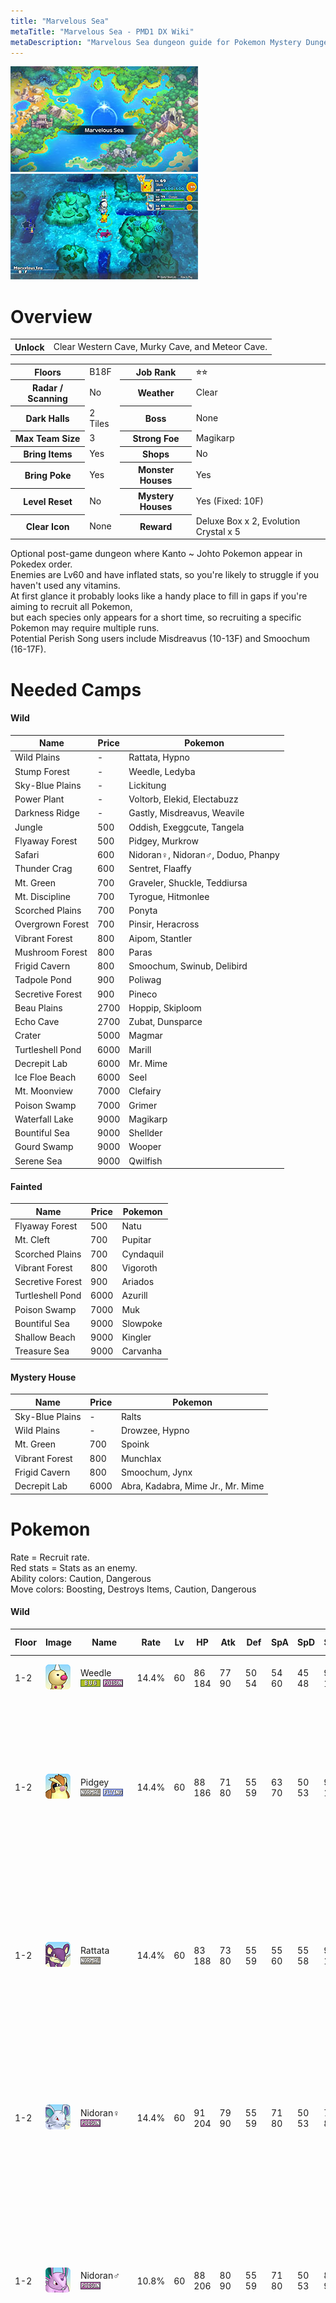 ```yaml
---
title: "Marvelous Sea"
metaTitle: "Marvelous Sea - PMD1 DX Wiki"
metaDescription: "Marvelous Sea dungeon guide for Pokemon Mystery Dungeon: Rescue Team DX."
---
```


<div class="pageTopImage dungeonPageTopImage2">
  <img src="../images/areas/marvelous_sea.jpg"/><img src="../images/areas/marvelous_sea_2.jpg"/>
</div>

# Overview

<table class="dungeonOverview">
  <tr>
    <th>Unlock</th>
    <td class="highlightYellow">Clear Western Cave, Murky Cave, and Meteor Cave.</td>
  </tr>
</table>

<table class="dungeonTable">
  <tr>
    <th>Floors</th>
    <td>B18F</td>
    <th>Job Rank</th>
    <td>⭐︎⭐︎</td>
  </tr>
  <tr>
    <th>Radar / Scanning</th>
    <td>No</td>
    <th>Weather</th>
    <td>Clear</td>
  </tr>
  <tr>
    <th>Dark Halls</th>
    <td>2 Tiles</td>
    <th>Boss</th>
    <td>None</td>
  </tr>
  <tr>
    <th>Max Team Size</th>
    <td>3</td>
    <th>Strong Foe</th>
    <td>Magikarp</td>
  </tr>
  <tr>
    <th>Bring Items</th>
    <td>Yes</td>
    <th>Shops</th>
    <td>No</td>
  </tr>
  <tr>
    <th>Bring Poke</th>
    <td>Yes</td>
    <th>Monster Houses</th>
    <td>Yes</td>
  </tr>
  <tr>
    <th>Level Reset</th>
    <td>No</td>
    <th>Mystery Houses</th>
    <td>Yes (Fixed: 10F)</td>
  </tr>
  <tr>
    <th>Clear Icon</th>
    <td>None</td>
    <th>Reward</th>
    <td>Deluxe Box x 2, Evolution Crystal x 5</td>
  </tr>
</table>

Optional post-game dungeon where Kanto ~ Johto Pokemon appear in Pokedex order.<br/>Enemies are Lv60 and have inflated stats, so you're likely to struggle if you haven't used any vitamins.<br/>At first glance it probably looks like a handy place to fill in gaps if you're aiming to recruit all Pokemon,<br/>but each species only appears for a short time, so recruiting a specific Pokemon may require multiple runs.<br/>Potential <span class="redText">Perish Song</span> users include Misdreavus (10-13F) and Smoochum (16-17F).

# Needed Camps

#### Wild

|Name|Price|Pokemon|
|-|-|-|
|Wild Plains|-|Rattata, Hypno|
|Stump Forest|-|Weedle, Ledyba|
|Sky-Blue Plains|-|Lickitung|
|Power Plant|-|Voltorb, Elekid, Electabuzz|
|Darkness Ridge|-|Gastly, Misdreavus, Weavile|
|Jungle|500|Oddish, Exeggcute, Tangela|
|Flyaway Forest|500|Pidgey, Murkrow|
|Safari|600|Nidoran♀, Nidoran♂, Doduo, Phanpy|
|Thunder Crag|600|Sentret, Flaaffy|
|Mt. Green|700|Graveler, Shuckle, Teddiursa|
|Mt. Discipline|700|Tyrogue, Hitmonlee|
|Scorched Plains|700|Ponyta|
|Overgrown Forest|700|Pinsir, Heracross|
|Vibrant Forest|800|Aipom, Stantler|
|Mushroom Forest|800|Paras|
|Frigid Cavern|800|Smoochum, Swinub, Delibird|
|Tadpole Pond|900|Poliwag|
|Secretive Forest|900|Pineco|
|Beau Plains|2700|Hoppip, Skiploom|
|Echo Cave|2700|Zubat, Dunsparce|
|Crater|5000|Magmar|
|Turtleshell Pond|6000|Marill|
|Decrepit Lab|6000|Mr. Mime|
|Ice Floe Beach|6000|Seel|
|Mt. Moonview|7000|Clefairy|
|Poison Swamp|7000|Grimer|
|Waterfall Lake|9000|Magikarp|
|Bountiful Sea|9000|Shellder|
|Gourd Swamp|9000|Wooper|
|Serene Sea|9000|Qwilfish|

#### Fainted

|Name|Price|Pokemon|
|-|-|-|
|Flyaway Forest|500|Natu|
|Mt. Cleft|700|Pupitar|
|Scorched Plains|700|Cyndaquil|
|Vibrant Forest|800|Vigoroth|
|Secretive Forest|900|Ariados|
|Turtleshell Pond|6000|Azurill|
|Poison Swamp|7000|Muk|
|Bountiful Sea|9000|Slowpoke|
|Shallow Beach|9000|Kingler|
|Treasure Sea|9000|Carvanha|

#### Mystery House

|Name|Price|Pokemon|
|-|-|-|
|Sky-Blue Plains|-|Ralts|
|Wild Plains|-|Drowzee, Hypno|
|Mt. Green|700|Spoink|
|Vibrant Forest|800|Munchlax|
|Frigid Cavern|800|Smoochum, Jynx|
|Decrepit Lab|6000|Abra, Kadabra, Mime Jr., Mr. Mime|

# Pokemon

Rate = Recruit rate.<br/>Red stats = Stats as an enemy.<br/>Ability colors: <span class="highlightYellow">Caution</span>, <span class="highlightOrange">Dangerous</span><br/>Move colors: <span class="boost">Boosting</span>, <span class="item">Destroys Items</span>, <span class="caution">Caution</span>, <span class="extreme">Dangerous</span>

#### Wild

|Floor|Image|Name|Rate|Lv|HP|Atk|Def|SpA|SpD|Spe|Exp|Ability + Moves|
|-|-|-|-|-|-|-|-|-|-|-|-|-|
|1-2|![Weedle](../images/pokemon/013.png)|Weedle<br/>![Bug](../images/type/bug.gif) ![Poison](../images/type/poison.gif)|14.4%|60|86<br/><span class="redText">184</span>|77<br/><span class="redText">90</span>|50<br/><span class="redText">54</span>|54<br/><span class="redText">60</span>|45<br/><span class="redText">48</span>|95<br/><span class="redText">115</span>|203|Shield Dust<br/>Poison Sting / String Shot / Bug Bite|
|1-2|![Pidgey](../images/pokemon/016.png)|Pidgey<br/>![Normal](../images/type/normal.gif) ![Flying](../images/type/flying.gif)|14.4%|60|88<br/><span class="redText">186</span>|71<br/><span class="redText">80</span>|55<br/><span class="redText">59</span>|63<br/><span class="redText">70</span>|50<br/><span class="redText">53</span>|91<br/><span class="redText">111</span>|203|Keen Eye or Tangled Feet<br/>Sand Attack / Whirlwind / Twister /<br/>Gust / Tackle / Quick Attack / Agility /<br/>Wing Attack / Feather Dance / Roost /<br/>Tailwind / Mirror Move / Air Slash /<br/>Hurricane|
|1-2|![Rattata](../images/pokemon/019.png)|Rattata<br/>![Normal](../images/type/normal.gif)|14.4%|60|83<br/><span class="redText">188</span>|73<br/><span class="redText">80</span>|55<br/><span class="redText">59</span>|55<br/><span class="redText">60</span>|55<br/><span class="redText">58</span>|94<br/><span class="redText">114</span>|189|Run Away or Guts<br/>Tackle / Tail Whip / Quick Attack /<br/>Focus Energy / Endeavor / Pursuit /<br/>Hyper Fang / Assurance / Crunch /<br/>Sucker Punch / Super Fang / Bite /<br/>Double-Edge|
|1-2|![Nidoran♀](../images/pokemon/029.png)|Nidoran♀<br/>![Poison](../images/type/poison.gif)|14.4%|60|91<br/><span class="redText">204</span>|79<br/><span class="redText">90</span>|55<br/><span class="redText">59</span>|71<br/><span class="redText">80</span>|50<br/><span class="redText">53</span>|77<br/><span class="redText">88</span>|230|Poison Point or Rivalry<br/>Toxic Spikes / Tail Whip / Scratch /<br/>Double Kick / Poison Sting / Flatter /<br/>Fury Swipes / Helping Hand / Crunch /<br/>Growl / Poison Fang / Captivate / Bite|
|1-2|![Nidoran♂](../images/pokemon/032.png)|Nidoran♂<br/>![Poison](../images/type/poison.gif)|10.8%|60|88<br/><span class="redText">206</span>|80<br/><span class="redText">90</span>|55<br/><span class="redText">59</span>|71<br/><span class="redText">80</span>|50<br/><span class="redText">53</span>|80<br/><span class="redText">91</span>|230|Poison Point or Rivalry<br/>Fury Attack / Poison Sting / Flatter /<br/>Double Kick / Focus Energy / Leer /<br/>Horn Attack / Helping Hand / Peck /<br/>Captivate / Poison Jab / Horn Drill /<br/>Toxic Spikes|
|1-2|![Clefairy](../images/pokemon/035.png)|Clefairy<br/>![Fairy](../images/type/fairy.gif)|6.4%|60|91<br/><span class="redText">200</span>|70<br/><span class="redText">80</span>|50<br/><span class="redText">54</span>|79<br/><span class="redText">90</span>|55<br/><span class="redText">58</span>|85<br/><span class="redText">115</span>|230|Cute Charm or Magic Guard<br/>Disarming Voice / Cosmic Power /<br/>Spotlight / Encore / Sing / Minimize /<br/>Double Slap / Defense Curl / Growl /<br/>Follow Me / Stored Power / Bestow /<br/>Wake-Up Slap / Metronome / Pound /<br/>Lucky Chant / Body Slam / Gravity /<br/>Moonblast / After You / Moonlight /<br/>Healing Wish / Meteor Mash|
|1-2|![Zubat](../images/pokemon/041.png)|Zubat<br/>![Poison](../images/type/poison.gif) ![Flying](../images/type/flying.gif)|10.8%|60|88<br/><span class="redText">190</span>|80<br/><span class="redText">90</span>|55<br/><span class="redText">59</span>|64<br/><span class="redText">70</span>|55<br/><span class="redText">58</span>|94<br/><span class="redText">114</span>|216|Inner Focus<br/>Absorb / Supersonic / Quick Guard /<br/>Bite / Wing Attack / Confuse Ray /<br/>Air Cutter / Swift / Leech Life / Haze /<br/>Mean Look / Poison Fang / Astonish /<br/>Venoshock / Air Slash|
|1-17<br/><span class="highlightOrange">Foe</span>|![Magikarp](../images/pokemon/129.png)<br/><br/>![Shiny](../images/shiny/129.png)|Magikarp<br/>![Water](../images/type/water.gif)|-6.4%|60|75<br/><span class="redText">555</span>|57<br/><span class="redText">150</span>|55<br/><span class="redText">80</span>|64<br/><span class="redText">150</span>|60<br/><span class="redText">80</span>|134<br/><span class="redText">200</span>|555|Swift Swim<br/>Splash / Tackle / Flail<br/><span class="orangeText">※ Friend Bow required to recruit.</span>|
|3-4|![Oddish](../images/pokemon/043.png)|Oddish<br/>![Grass](../images/type/grass.gif) ![Poison](../images/type/poison.gif)|14.4%|60|88<br/><span class="redText">192</span>|71<br/><span class="redText">80</span>|55<br/><span class="redText">59</span>|80<br/><span class="redText">90</span>|55<br/><span class="redText">58</span>|85<br/><span class="redText">105</span>|230|Chlorophyll<br/>Petal Dance / Growth / Sweet Scent /<br/>Acid / Poison Powder / Stun Spore /<br/>Sleep Powder / Mega Drain / Toxic /<br/>Lucky Chant / Moonblast / Absorb /<br/>Natural Gift / Giga Drain / Moonlight /<br/>Grassy Terrain|
|3-4|![Paras](../images/pokemon/046.png)|Paras<br/>![Bug](../images/type/bug.gif) ![Grass](../images/type/grass.gif)|14.4%|60|88<br/><span class="redText">190</span>|83<br/><span class="redText">90</span>|60<br/><span class="redText">64</span>|64<br/><span class="redText">71</span>|55<br/><span class="redText">58</span>|85<br/><span class="redText">105</span>|218|Effect Spore or Dry Skin<br/>Scratch / Stun Spore / X-Scissor /<br/>Poison Powder / Fury Cutter / Slash /<br/>Spore / Giga Drain / Rage Powder /<br/>Growth / Aromatherapy / Absorb|
|3-4|![Poliwag](../images/pokemon/060.png)|Poliwag<br/>![Water](../images/type/water.gif)|14.4%|60|91<br/><span class="redText">200</span>|79<br/><span class="redText">90</span>|55<br/><span class="redText">59</span>|63<br/><span class="redText">70</span>|50<br/><span class="redText">53</span>|104<br/><span class="redText">124</span>|216|Water Absorb or Damp<br/>Water Sport / Mud Bomb / Mud Shot /<br/>Bubble / Wake-Up Slap / Rain Dance /<br/>Body Slam / Double Slap / Water Gun /<br/>Belly Drum / Hydro Pump / Hypnosis /<br/>Bubble Beam|
|3-4|![Graveler](../images/pokemon/075.png)|Graveler<br/>![Rock](../images/type/rock.gif) ![Ground](../images/type/ground.gif)|10.8%|60|86<br/><span class="redText">210</span>|90<br/><span class="redText">100</span>|70<br/><span class="redText">74</span>|63<br/><span class="redText">70</span>|50<br/><span class="redText">53</span>|85<br/><span class="redText">105</span>|230|Rock Head or Sturdy<br/>Tackle / Defense Curl / Mud Sport /<br/>Rock Polish / Rock Blast / Magnitude /<br/>Rock Throw / Smack Down / Bulldoze /<br/>Self-Destruct / Stealth Rock / Rollout /<br/>Earthquake / Explosion / Stone Edge /<br/>Double-Edge|
|3-4|![Ponyta](../images/pokemon/077.png)|Ponyta<br/>![Fire](../images/type/fire.gif)|6.4%|60|88<br/><span class="redText">212</span>|83<br/><span class="redText">90</span>|55<br/><span class="redText">59</span>|73<br/><span class="redText">80</span>|55<br/><span class="redText">58</span>|116<br/><span class="redText">136</span>|230|Run Away or Flash Fire<br/>Growl / Tackle / Tail Whip / Ember /<br/>Flame Wheel / Fire Blast / Fire Spin /<br/>Take Down / Flame Charge / Inferno /<br/>Agility / Stomp / Flare Blitz / Bounce|
|4|![Doduo](../images/pokemon/084.png)|Doduo<br/>![Normal](../images/type/normal.gif) ![Flying](../images/type/flying.gif)|10.8%|60|88<br/><span class="redText">180</span>|91<br/><span class="redText">100</span>|55<br/><span class="redText">59</span>|64<br/><span class="redText">70</span>|55<br/><span class="redText">58</span>|94<br/><span class="redText">114</span>|230|Run Away or Early Bird<br/>Peck / Growl / Quick Attack / Rage /<br/>Fury Attack / Pursuit / Acupressure /<br/>Pluck / Double Hit / Agility / Uproar /<br/>Jump Kick / Drill Peck / Endeavor /<br/>Swords Dance / Thrash|
|4|![Seel](../images/pokemon/086.png)|Seel<br/>![Water](../images/type/water.gif)|10.8%|60|94<br/><span class="redText">200</span>|73<br/><span class="redText">80</span>|60<br/><span class="redText">64</span>|64<br/><span class="redText">70</span>|60<br/><span class="redText">63</span>|110<br/><span class="redText">130</span>|203|Thick Fat or Hydration<br/>Headbutt / Growl / Aqua Tail / Rest /<br/>Encore / Ice Shard / Dive / Aqua Jet /<br/>Aqua Ring / Aurora Beam / Icy Wind /<br/>Brine / Take Down / Ice Beam / Hail /<br/>Water Sport / Safeguard|
|4|![Grimer](../images/pokemon/088.png)|Grimer<br/>![Poison](../images/type/poison.gif)|10.8%|60|94<br/><span class="redText">202</span>|83<br/><span class="redText">90</span>|55<br/><span class="redText">59</span>|64<br/><span class="redText">70</span>|60<br/><span class="redText">63</span>|88<br/><span class="redText">108</span>|216|Stench or Sticky Hold<br/>Screech / Fling / Harden / Mud-Slap /<br/>Mud Bomb / Minimize / Poison Gas /<br/>Pound / Sludge Bomb / Sludge Wave /<br/>Gunk Shot / Acid Armor / Memento /<br/>Sludge / Belch / Disable|
|4|![Shellder](../images/pokemon/090.png)|Shellder<br/>![Water](../images/type/water.gif)|8.2%|60|83<br/><span class="redText">200</span>|83<br/><span class="redText">90</span>|85<br/><span class="redText">89</span>|73<br/><span class="redText">80</span>|50<br/><span class="redText">53</span>|91<br/><span class="redText">111</span>|230|Shell Armor or Skill Link<br/>Tackle / Water Gun / Protect / Brine /<br/>Supersonic / Icicle Spear / Withdraw /<br/>Whirlpool / Ice Shard / Razor Shell /<br/>Aurora Beam / Leer / Hydro Pump /<br/>Clamp / Iron Defense / Shell Smash /<br/>Ice Beam|
|5-6|![Gastly](../images/pokemon/092.png)|Gastly<br/>![Ghost](../images/type/ghost.gif) ![Poison](../images/type/poison.gif)|8.2%|60|86<br/><span class="redText">182</span>|64<br/><span class="redText">70</span>|50<br/><span class="redText">54</span>|91<br/><span class="redText">100</span>|50<br/><span class="redText">53</span>|94<br/><span class="redText">114</span>|230|Levitate<br/>Hypnosis / Lick / Spite / Mean Look /<br/>Curse / Night Shade / Confuse Ray /<br/>Dark Pulse / Payback / Shadow Ball /<br/>Sucker Punch / Destiny Bond / Hex /<br/>Dream Eater / Nightmare|
|5-6|![Hypno](../images/pokemon/097.png)|Hypno<br/>![Psychic](../images/type/psychic.gif)|8.2%|60|88<br/><span class="redText">220</span>|73<br/><span class="redText">80</span>|55<br/><span class="redText">59</span>|73<br/><span class="redText">81</span>|70<br/><span class="redText">73</span>|91<br/><span class="redText">111</span>|218|Insomnia or Forewarn<br/>Pound / Headbutt / Disable / Meditate /<br/>Nasty Plot / Poison Gas / Confusion /<br/>Wake-Up Slap / Psych Up / Psybeam /<br/>Synchronoise / Future Sight / Psychic /<br/>Nightmare / Psyshock / Switcheroo /<br/>Hypnosis / Swagger / Zen Headbutt|
|5-6|![Voltorb](../images/pokemon/100.png)|Voltorb<br/>![Electric](../images/type/electric.gif)|14.4%|60|88<br/><span class="redText">180</span>|64<br/><span class="redText">70</span>|55<br/><span class="redText">59</span>|73<br/><span class="redText">80</span>|55<br/><span class="redText">58</span>|100<br/><span class="redText">120</span>|203|Soundproof or Static<br/>Charge / Tackle / Sonic Boom / Spark /<br/>Eerie Impulse / Screech / Mirror Coat /<br/>Gyro Ball / Charge Beam / Electro Ball /<br/>Self-Destruct / Light Screen / Rollout /<br/>Discharge / Magnet Rise / Explosion /<br/>Swift|
|5-6|![Exeggcute](../images/pokemon/102.png)|Exeggcute<br/>![Grass](../images/type/grass.gif) ![Psychic](../images/type/psychic.gif)|14.4%|60|94<br/><span class="redText">182</span>|83<br/><span class="redText">90</span>|60<br/><span class="redText">64</span>|91<br/><span class="redText">100</span>|55<br/><span class="redText">58</span>|107<br/><span class="redText">127</span>|257|Chlorophyll<br/>Barrage / Uproar / Hypnosis / Reflect /<br/>Confusion / Leech Seed / Solar Beam /<br/>Stun Spore / Worry Seed / Bullet Seed /<br/>Extrasensory / Natural Gift / Bestow /<br/>Sleep Powder / Poison Powder|
|5-6|![Hitmonlee](../images/pokemon/106.png)|Hitmonlee<br/>![Fighting](../images/type/fighting.gif)|8.2%|60|83<br/><span class="redText">220</span>|91<br/><span class="redText">100</span>|50<br/><span class="redText">54</span>|55<br/><span class="redText">60</span>|70<br/><span class="redText">73</span>|94<br/><span class="redText">114</span>|216|Limber or Reckless<br/>Double Kick / Reversal / Brick Break /<br/>Mega Kick / Revenge / Mind Reader /<br/>Rolling Kick / Jump Kick / Meditate /<br/>High Jump Kick / Close Combat /<br/>Focus Energy / Feint / Foresight /<br/>Wide Guard / Blaze Kick / Endure|
|5-6|![Lickitung](../images/pokemon/108.png)|Lickitung<br/>![Normal](../images/type/normal.gif)|6.4%|60|94<br/><span class="redText">240</span>|73<br/><span class="redText">80</span>|60<br/><span class="redText">64</span>|73<br/><span class="redText">80</span>|60<br/><span class="redText">63</span>|107<br/><span class="redText">127</span>|216|Own Tempo or Oblivious<br/>Lick / Supersonic / Defense Curl /<br/>Knock Off / Wrap / Stomp / Disable /<br/>Slam / Rollout / Chip Away / Me First /<br/>Wring Out / Screech / Power Whip /<br/>Refresh|
|7-9|![Tangela](../images/pokemon/114.png)|Tangela<br/>![Grass](../images/type/grass.gif)|10.8%|60|94<br/><span class="redText">200</span>|83<br/><span class="redText">90</span>|70<br/><span class="redText">74</span>|83<br/><span class="redText">90</span>|50<br/><span class="redText">53</span>|88<br/><span class="redText">108</span>|243|Chlorophyll or Leaf Guard<br/>Vine Whip / Constrict / Sleep Powder /<br/>Ingrain / Growth / Mega Drain / Slam /<br/>Giga Drain / Bind / Poison Powder /<br/>Knock Off / Stun Spore / Natural Gift /<br/>Absorb / Ancient Power / Wring Out /<br/>Tickle / Power Whip / Grassy Terrain|
|7-9|![Mr. Mime](../images/pokemon/122.png)|Mr. Mime<br/>![Psychic](../images/type/psychic.gif) ![Fairy](../images/type/fairy.gif)|8.2%|60|83<br/><span class="redText">220</span>|55<br/><span class="redText">60</span>|55<br/><span class="redText">59</span>|83<br/><span class="redText">90</span>|70<br/><span class="redText">73</span>|113<br/><span class="redText">124</span>|203|Soundproof or Filter<br/>Substitute / Magical Leaf / Role Play /<br/>Quick Guard / Recycle / Pound / Mimic /<br/>Power Swap / Guard Swap / Safeguard /<br/>Confusion / Copycat / Meditate / Trick /<br/>Misty Terrain / Psywave / Baton Pass /<br/>Reflect / Double Slap / Encore / Barrier /<br/>Light Screen / Wide Guard / Psybeam /<br/>Psychic|
|7-9|![Electabuzz](../images/pokemon/125.png)|Electabuzz<br/>![Electric](../images/type/electric.gif)|8.2%|60|88<br/><span class="redText">216</span>|88<br/><span class="redText">100</span>|55<br/><span class="redText">59</span>|83<br/><span class="redText">91</span>|60<br/><span class="redText">63</span>|107<br/><span class="redText">127</span>|258|Static<br/>Quick Attack / Thunder Shock / Leer /<br/>Low Kick / Shock Wave / Thunderbolt /<br/>Thunder Wave / Electro Ball / Swift /<br/>Light Screen / Discharge / Screech /<br/>Thunder Punch / Thunder|
|7-9|![Magmar](../images/pokemon/126.png)|Magmar<br/>![Fire](../images/type/fire.gif)|10.8%|60|88<br/><span class="redText">210</span>|83<br/><span class="redText">90</span>|55<br/><span class="redText">59</span>|90<br/><span class="redText">100</span>|60<br/><span class="redText">63</span>|104<br/><span class="redText">124</span>|257|Flame Body<br/>Smog / Leer / Ember / Smokescreen /<br/>Feint Attack / Fire Spin / Clear Smog /<br/>Flame Burst / Confuse Ray / Fire Blast /<br/>Lava Plume / Sunny Day / Fire Punch /<br/>Flamethrower|
|7-9|![Pinsir](../images/pokemon/127.png)|Pinsir<br/>![Bug](../images/type/bug.gif)|14.4%|60|88<br/><span class="redText">200</span>|91<br/><span class="redText">100</span>|60<br/><span class="redText">64</span>|64<br/><span class="redText">70</span>|55<br/><span class="redText">58</span>|94<br/><span class="redText">114</span>|189|Hyper Cutter or Mold Breaker<br/>Seismic Toss / Focus Energy / Bind /<br/>Vise Grip / Harden / Swords Dance /<br/>Revenge / Double Hit / Brick Break /<br/>Thrash / Superpower / Submission /<br/>X-Scissor / Storm Throw / Guillotine /<br/>Vital Throw<br/><span class="orangeText">※ Can Mega Evolve.</span>|
|7-9|![Sentret](../images/pokemon/161.png)|Sentret<br/>![Normal](../images/type/normal.gif)|14.4%|60|88<br/><span class="redText">200</span>|73<br/><span class="redText">80</span>|55<br/><span class="redText">59</span>|55<br/><span class="redText">60</span>|50<br/><span class="redText">53</span>|83<br/><span class="redText">94</span>|189|Run Away or Keen Eye<br/>Scratch / Foresight / Defense Curl /<br/>Quick Attack / Fury Swipes / Rest /<br/>Helping Hand / Follow Me / Slam /<br/>Sucker Punch / Amnesia / Me First /<br/>Baton Pass / Hyper Voice|
|7-9|![Ledyba](../images/pokemon/165.png)|Ledyba<br/>![Bug](../images/type/bug.gif) ![Flying](../images/type/flying.gif)|14.4%|60|83<br/><span class="redText">176</span>|55<br/><span class="redText">60</span>|50<br/><span class="redText">54</span>|64<br/><span class="redText">70</span>|70<br/><span class="redText">73</span>|113<br/><span class="redText">133</span>|176|Swarm or Early Bird<br/>Tackle / Supersonic / Light Screen /<br/>Reflect / Comet Punch / Safeguard /<br/>Mach Punch / Silver Wind / Air Slash /<br/>Baton Pass / Agility / Bug Buzz / Swift /<br/>Double-Edge|
|10-13|![Flaaffy](../images/pokemon/180.png)|Flaaffy<br/>![Electric](../images/type/electric.gif)|8.2%|60|91<br/><span class="redText">188</span>|71<br/><span class="redText">80</span>|55<br/><span class="redText">59</span>|88<br/><span class="redText">100</span>|55<br/><span class="redText">58</span>|77<br/><span class="redText">127</span>|243|Static<br/>Tackle / Electro Ball / Thunder Shock /<br/>Cotton Spore / Thunder Wave / Growl /<br/>Take Down / Charge / Confuse Ray /<br/>Power Gem / Cotton Guard / Thunder /<br/>Signal Beam / Light Screen / Discharge|
|10-13|![Marill](../images/pokemon/183.png)|Marill<br/>![Water](../images/type/water.gif) ![Fairy](../images/type/fairy.gif)|6.4%|60|91<br/><span class="redText">192</span>|61<br/><span class="redText">70</span>|50<br/><span class="redText">54</span>|61<br/><span class="redText">70</span>|50<br/><span class="redText">53</span>|104<br/><span class="redText">105</span>|189|Thick Fat or Huge Power<br/>Hydro Pump / Water Gun / Aqua Tail /<br/>Water Sport / Bubble / Defense Curl /<br/>Rollout / Bubble Beam / Play Rough /<br/>Rain Dance / Tail Whip / Aqua Ring /<br/>Helping Hand / Double-Edge / Tackle /<br/>Superpower|
|10-13|![Hoppip](../images/pokemon/187.png)|Hoppip<br/>![Grass](../images/type/grass.gif) ![Flying](../images/type/flying.gif)|8.2%|60|86<br/><span class="redText">200</span>|63<br/><span class="redText">70</span>|50<br/><span class="redText">54</span>|63<br/><span class="redText">70</span>|55<br/><span class="redText">58</span>|110<br/><span class="redText">130</span>|189|Chlorophyll or Leaf Guard<br/>Stun Spore / Bullet Seed / Memento /<br/>Tail Whip / Acrobatics / Fairy Wind /<br/>Mega Drain / Giga Drain / Leech Seed /<br/>Absorb / Synthesis / Cotton Spore /<br/>Rage Powder / Sleep Powder / U-turn /<br/>Poison Powder / Bounce / Worry Seed /<br/>Splash / Tackle|
|10-13|![Skiploom](../images/pokemon/188.png)|Skiploom<br/>![Grass](../images/type/grass.gif) ![Flying](../images/type/flying.gif)|10.8%|60|86<br/><span class="redText">210</span>|63<br/><span class="redText">70</span>|50<br/><span class="redText">54</span>|63<br/><span class="redText">70</span>|55<br/><span class="redText">58</span>|110<br/><span class="redText">91</span>|189|Chlorophyll or Leaf Guard<br/>Stun Spore / Bullet Seed / Memento /<br/>Tail Whip / Acrobatics / Fairy Wind /<br/>Mega Drain / Giga Drain / Leech Seed /<br/>Absorb / Synthesis / Cotton Spore /<br/>Rage Powder / Sleep Powder / U-turn /<br/>Poison Powder / Bounce / Worry Seed /<br/>Splash / Tackle|
|10-13|![Aipom](../images/pokemon/190.png)|Aipom<br/>![Normal](../images/type/normal.gif)|10.8%|60|88<br/><span class="redText">214</span>|83<br/><span class="redText">90</span>|55<br/><span class="redText">59</span>|64<br/><span class="redText">70</span>|55<br/><span class="redText">58</span>|97<br/><span class="redText">117</span>|216|Run Away or Pickup<br/>Astonish / Tail Whip / Sand Attack /<br/>Scratch / Baton Pass / Screech / Fling /<br/>Nasty Plot / Fury Swipes / Double Hit /<br/>Tickle / Swift / Agility / Last Resort|
|10-13|![Wooper](../images/pokemon/194.png)|Wooper<br/>![Water](../images/type/water.gif) ![Ground](../images/type/ground.gif)|8.2%|60|94<br/><span class="redText">208</span>|73<br/><span class="redText">80</span>|60<br/><span class="redText">64</span>|64<br/><span class="redText">70</span>|55<br/><span class="redText">58</span>|104<br/><span class="redText">124</span>|203|Damp or Water Absorb<br/>Water Gun / Tail Whip / Mud Sport /<br/>Mud Shot / Amnesia / Mud Bomb /<br/>Slam / Yawn / Earthquake / Haze /<br/>Muddy Water / Rain Dance / Mist|
|10-13|![Murkrow](../images/pokemon/198.png)|Murkrow<br/>![Dark](../images/type/dark.gif) ![Flying](../images/type/flying.gif)|10.8%|60|94<br/><span class="redText">220</span>|91<br/><span class="redText">100</span>|50<br/><span class="redText">54</span>|83<br/><span class="redText">90</span>|50<br/><span class="redText">53</span>|110<br/><span class="redText">130</span>|257|Insomnia or Super Luck<br/>Peck / Astonish / Pursuit / Haze /<br/>Wing Attack / Night Shade / Taunt /<br/>Assurance / Feint Attack / Tailwind /<br/>Mean Look / Foul Play / Sucker Punch|
|10-13|![Misdreavus](../images/pokemon/200.png)|Misdreavus<br/>![Ghost](../images/type/ghost.gif)|8.2%|60|88<br/><span class="redText">199</span>|64<br/><span class="redText">70</span>|55<br/><span class="redText">59</span>|83<br/><span class="redText">90</span>|60<br/><span class="redText">63</span>|116<br/><span class="redText">136</span>|216|Levitate<br/>Payback / Psywave / Spite / Pain Split /<br/>Confuse Ray / Mean Look / Psybeam /<br/>Hex / Astonish / Growl / Perish Song /<br/>Shadow Ball / Grudge / Power Gem|
|14-15|![Pineco](../images/pokemon/204.png)|Pineco<br/>![Bug](../images/type/bug.gif)|10.8%|60|88<br/><span class="redText">200</span>|83<br/><span class="redText">90</span>|75<br/><span class="redText">79</span>|64<br/><span class="redText">71</span>|55<br/><span class="redText">58</span>|104<br/><span class="redText">124</span>|218|Sturdy<br/>Tackle / Protect / Self-Destruct / Bide /<br/>Bug Bite / Take Down / Natural Gift /<br/>Rapid Spin / Double-Edge / Explosion /<br/>Payback / Iron Defense / Gyro Ball /<br/>Spikes|
|14-15|![Dunsparce](../images/pokemon/206.png)|Dunsparce<br/>![Normal](../images/type/normal.gif)|10.8%|60|94<br/><span class="redText">205</span>|73<br/><span class="redText">80</span>|55<br/><span class="redText">59</span>|64<br/><span class="redText">70</span>|55<br/><span class="redText">58</span>|107<br/><span class="redText">127</span>|203|Serene Grace or Run Away<br/>Rage / Defense Curl / Rollout / Yawn /<br/>Spite / Pursuit / Screech / Mud-Slap /<br/>Ancient Power / Body Slam / Drill Run /<br/>Roost / Dragon Rush / Double-Edge /<br/>Coil / Dig / Glare / Endeavor / Flail /<br/>Air Slash / Take Down / Endure|
|14-15|![Qwilfish](../images/pokemon/211.png)|Qwilfish<br/>![Water](../images/type/water.gif) ![Poison](../images/type/poison.gif)|8.2%|60|88<br/><span class="redText">220</span>|83<br/><span class="redText">90</span>|55<br/><span class="redText">59</span>|64<br/><span class="redText">70</span>|50<br/><span class="redText">53</span>|113<br/><span class="redText">133</span>|216|Poison Point or Swift Swim<br/>Toxic Spikes / Hydro Pump / Spikes /<br/>Destiny Bond / Minimize / Aqua Tail /<br/>Fell Stinger / Harden / Tackle / Brine /<br/>Bubble / Rollout / Revenge / Spit Up /<br/>Stockpile / Water Gun / Poison Sting /<br/>Take Down / Pin Missile / Poison Jab|
|14-15|![Shuckle](../images/pokemon/213.png)|Shuckle<br/>![Bug](../images/type/bug.gif) ![Rock](../images/type/rock.gif)|10.8%|60|78<br/><span class="redText">200</span>|50<br/><span class="redText">55</span>|106<br/><span class="redText">99</span>|50<br/><span class="redText">55</span>|106<br/><span class="redText">98</span>|101<br/><span class="redText">121</span>|149|Sturdy or Gluttony<br/>Sticky Web / Withdraw / Constrict /<br/>Bide / Rollout / Encore / Power Trick /<br/>Struggle Bug / Safeguard / Rest /<br/>Rock Throw / Gastro Acid / Wrap /<br/>Shell Smash / Rock Slide / Bug Bite /<br/>Power Split / Guard Split / Stone Edge|
|14-15|![Heracross](../images/pokemon/214.png)|Heracross<br/>![Bug](../images/type/bug.gif) ![Fighting](../images/type/fighting.gif)|10.8%|60|88<br/><span class="redText">195</span>|91<br/><span class="redText">100</span>|55<br/><span class="redText">59</span>|55<br/><span class="redText">60</span>|60<br/><span class="redText">63</span>|113<br/><span class="redText">133</span>|216|Swarm or Guts<br/>Arm Thrust / Bullet Seed / Night Slash /<br/>Pin Missile / Counter / Horn Attack /<br/>Leer / Feint / Aerial Ace / Chip Away /<br/>Take Down / Fury Attack / Brick Break /<br/>Endure / Megahorn / Reversal / Tackle /<br/>Close Combat<br/><span class="orangeText">※ Can Mega Evolve.</span>|
|14-15|![Teddiursa](../images/pokemon/216.png)|Teddiursa<br/>![Normal](../images/type/normal.gif)|14.4%|60|94<br/><span class="redText">210</span>|100<br/><span class="redText">110</span>|55<br/><span class="redText">59</span>|73<br/><span class="redText">80</span>|55<br/><span class="redText">58</span>|98<br/><span class="redText">118</span>|257|Pickup or Quick Feet<br/>Scratch / Fling / Feint Attack / Covet /<br/>Baby-Doll Eyes / Lick / Fury Swipes /<br/>Fake Tears / Sweet Scent / Play Nice /<br/>Slash / Charm / Rest / Snore / Thrash|
|16-17|![Swinub](../images/pokemon/220.png)|Swinub<br/>![Ice](../images/type/ice.gif) ![Ground](../images/type/ground.gif)|14.4%|60|94<br/><span class="redText">220</span>|98<br/><span class="redText">110</span>|65<br/><span class="redText">71</span>|64<br/><span class="redText">70</span>|60<br/><span class="redText">64</span>|107<br/><span class="redText">127</span>|243|Oblivious or Snow Cloak<br/>Tackle / Odor Sleuth / Amnesia / Flail /<br/>Powder Snow / Mud-Slap / Endure /<br/>Mud Bomb / Mud Sport / Ice Shard /<br/>Take Down / Blizzard / Earthquake /<br/>Mist / Icy Wind|
|16-17|![Delibird](../images/pokemon/225.png)|Delibird<br/>![Ice](../images/type/ice.gif) ![Flying](../images/type/flying.gif)|8.2%|60|83<br/><span class="redText">185</span>|64<br/><span class="redText">70</span>|50<br/><span class="redText">54</span>|64<br/><span class="redText">70</span>|50<br/><span class="redText">53</span>|80<br/><span class="redText">91</span>|189|Vital Spirit or Hustle<br/>Present / Drill Peck|
|16-17|![Phanpy](../images/pokemon/231.png)|Phanpy<br/>![Ground](../images/type/ground.gif)|10.8%|60|94<br/><span class="redText">225</span>|91<br/><span class="redText">100</span>|70<br/><span class="redText">74</span>|64<br/><span class="redText">70</span>|55<br/><span class="redText">58</span>|107<br/><span class="redText">127</span>|230|Pickup<br/>Odor Sleuth / Tackle / Charm / Flail /<br/>Defense Curl / Rollout / Take Down /<br/>Natural Gift / Endure / Slam / Growl /<br/>Last Resort / Double-Edge|
|16-17|![Stantler](../images/pokemon/234.png)|Stantler<br/>![Normal](../images/type/normal.gif)|10.8%|60|88<br/><span class="redText">185</span>|83<br/><span class="redText">90</span>|70<br/><span class="redText">74</span>|64<br/><span class="redText">70</span>|60<br/><span class="redText">63</span>|88<br/><span class="redText">108</span>|216|Intimidate or Frisk<br/>Me First / Tackle / Astonish / Stomp /<br/>Take Down / Hypnosis / Sand Attack /<br/>Captivate / Confuse Ray / Calm Mind /<br/>Role Play / Jump Kick / Imprison /<br/>Leer / Zen Headbutt|
|16-17|![Tyrogue](../images/pokemon/236.png)|Tyrogue<br/>![Fighting](../images/type/fighting.gif)|14.4%|60|83<br/><span class="redText">190</span>|91<br/><span class="redText">100</span>|50<br/><span class="redText">54</span>|55<br/><span class="redText">60</span>|70<br/><span class="redText">73</span>|94<br/><span class="redText">114</span>|216|Guts or Steadfast<br/>Fake Out / Helping Hand / Foresight /<br/>Tackle|
|16-17|![Smoochum](../images/pokemon/238.png)|Smoochum<br/>![Ice](../images/type/ice.gif) ![Psychic](../images/type/psychic.gif)|1.6%|60|88<br/><span class="redText">192</span>|64<br/><span class="redText">70</span>|50<br/><span class="redText">54</span>|91<br/><span class="redText">100</span>|60<br/><span class="redText">63</span>|104<br/><span class="redText">124</span>|230|Oblivious or Forewarn<br/>Pound / Sweet Kiss / Powder Snow /<br/>Lick / Confusion / Heart Stamp / Sing /<br/>Mean Look / Lucky Chant / Blizzard /<br/>Fake Tears / Avalanche / Perish Song /<br/>Copycat / Psychic|
|16-17|![Elekid](../images/pokemon/239.png)|Elekid<br/>![Electric](../images/type/electric.gif)|14.4%|60|88<br/><span class="redText">193</span>|88<br/><span class="redText">100</span>|55<br/><span class="redText">59</span>|83<br/><span class="redText">91</span>|60<br/><span class="redText">63</span>|107<br/><span class="redText">127</span>|258|Static<br/>Quick Attack / Swift / Thunder Shock /<br/>Low Kick / Thunder Wave / Discharge /<br/>Leer / Thunder Punch / Electro Ball /<br/>Light Screen / Shock Wave / Screech /<br/>Thunderbolt / Thunder|
|16-17|![Weavile](../images/pokemon/461.png)|Weavile<br/>![Dark](../images/type/dark.gif) ![Ice](../images/type/ice.gif)|8.2%|60|88<br/><span class="redText">220</span>|91<br/><span class="redText">120</span>|55<br/><span class="redText">59</span>|55<br/><span class="redText">91</span>|60<br/><span class="redText">63</span>|89<br/><span class="redText">200</span>|258|Pressure<br/>Embargo / Revenge / Assurance /<br/>Scratch / Quick Attack / Feint Attack /<br/>Leer / Icy Wind / Fury Swipes / Fling /<br/>Hone Claws / Metal Claw / Screech /<br/>Nasty Plot / Dark Pulse / Night Slash /<br/>Snatch / Punishment / Taunt<br/><span class="orangeText">※ Weavile statue required to spawn.</span>|

#### Fainted

|Image|Name|Lv|HP|Atk|Def|SpA|SpD|Spe|
|-|-|-|-|-|-|-|-|-|
|![Slowpoke](../images/pokemon/079.png)|Slowpoke<br/>![Water](../images/type/water.gif) ![Psychic](../images/type/psychic.gif)|64|96|76|72|86|56|103|
|![Muk](../images/pokemon/089.png)|Muk<br/>![Poison](../images/type/poison.gif)|64|96|86|57|66|61|96|
|![Kingler](../images/pokemon/099.png)|Kingler<br/>![Water](../images/type/water.gif)|62|84|102|71|56|51|95|
|![Cyndaquil](../images/pokemon/155.png)|Cyndaquil<br/>![Fire](../images/type/fire.gif)|62|91|75|58|84|58|97|
|![Ariados](../images/pokemon/168.png)|Ariados<br/>![Bug](../images/type/bug.gif) ![Poison](../images/type/poison.gif)|62|89|84|56|65|56|89|
|![Natu](../images/pokemon/177.png)|Natu<br/>![Psychic](../images/type/psychic.gif) ![Flying](../images/type/flying.gif)|62|89|74|56|84|56|98|
|![Azurill](../images/pokemon/298.png)|Azurill<br/>![Normal](../images/type/normal.gif) ![Fairy](../images/type/fairy.gif)|62|93|63|51|63|51|108|
|![Pupitar](../images/pokemon/247.png)|Pupitar<br/>![Rock](../images/type/rock.gif) ![Ground](../images/type/ground.gif)|62|93|99|56|81|56|111|
|![Vigoroth](../images/pokemon/288.png)|Vigoroth<br/>![Normal](../images/type/normal.gif)|64|104|111|62|84|51|87|
|![Carvanha](../images/pokemon/318.png)|Carvanha<br/>![Water](../images/type/water.gif) ![Dark](../images/type/dark.gif)|62|89|93|51|84|51|108|

#### Mystery House

|Image|Name|Image|Name|Image|Name|Image|Name|
|-|-|-|-|-|-|-|-|
|![Abra](../images/pokemon/063.png)|Abra<br/>![Psychic](../images/type/psychic.gif)|![Kadabra](../images/pokemon/064.png)|Kadabra<br/>![Psychic](../images/type/psychic.gif)|![Drowzee](../images/pokemon/096.png)|Drowzee<br/>![Psychic](../images/type/psychic.gif)|![Hypno](../images/pokemon/097.png)|Hypno<br/>![Psychic](../images/type/psychic.gif)|
|![Mr. Mime](../images/pokemon/122.png)|Mr. Mime<br/>![Psychic](../images/type/psychic.gif) ![Fairy](../images/type/fairy.gif)|![Jynx](../images/pokemon/124.png)|Jynx<br/>![Ice](../images/type/ice.gif) ![Psychic](../images/type/psychic.gif)|![Smoochum](../images/pokemon/238.png)|Smoochum<br/>![Ice](../images/type/ice.gif) ![Psychic](../images/type/psychic.gif)|![Ralts](../images/pokemon/280.png)|Ralts<br/>![Psychic](../images/type/psychic.gif) ![Fairy](../images/type/fairy.gif)|
|![Spoink](../images/pokemon/325.png)|Spoink<br/>![Psychic](../images/type/psychic.gif)|![Mime Jr.](../images/pokemon/439.png)|Mime Jr.<br/>![Psychic](../images/type/psychic.gif) ![Fairy](../images/type/fairy.gif)|![Munchlax](../images/pokemon/446.png)|Munchlax<br/>![Normal](../images/type/normal.gif)|||

# Items

#### Floor

|Name|Rate|
|-|-|
|Cover Band|1.35%|
|Efficient Bandanna|1.35%|
|Goggle Specs|0.338%|
|Gold Ribbon|0.0338%|
|Heal Ribbon|0.338%|
|Insomniscope|0.338%|
|Joy Ribbon|0.338%|
|Nullify Bandanna|0.675%|
|Pecha Scarf|0.338%|
|Persim Band|0.338%|
|Recovery Scarf|0.338%|
|Scope Lens|0.338%|
|Weather Band|0.338%|
|X-Ray Specs|0.338%|
|Poke|59.3%|
|All Dodge Orb|0.532%|
|All Power-Up Orb|0.532%|
|All Protect Orb|0.532%|
|Decoy Orb|0.532%|
|Drought Orb|0.532%|
|Escape Orb|1.06%|
|Foe-Hold Orb|1.59%|
|Foe-Seal Orb|1.06%|
|Health Orb|0.532%|
|Inviting Orb|0.532%|
|Lasso Orb|0.532%|
|Nullify Orb|0.532%|
|One-Room Orb|0.532%|
|Petrify Orb|0.532%|
|Quick Orb|0.532%|
|Rare Quality Orb|0.532%|
|Revive All Orb|0.532%|
|Rollcall Orb|0.532%|
|Slow Orb|0.532%|
|Slumber Orb|1.06%|
|Totter Orb|0.532%|
|Trawl Orb|0.266%|
|Max Elixir|1.31%|
|Max Ether|4.34%|
|Gravelerock|14.1%|

# Traps

|Name|
|-|
|Wonder Tile|
|Training Switch|
|Spin Trap|
|Trip Trap|
|Slumber Trap|
|Poison Trap|
|Spiky Trap|
|Gust Trap|
|Slow Trap|
|Blast Trap|
|Hunger Trap|
|Pokemon Trap|
|Apple Trap|
|Warp Trap|
|PP Leech Trap|
